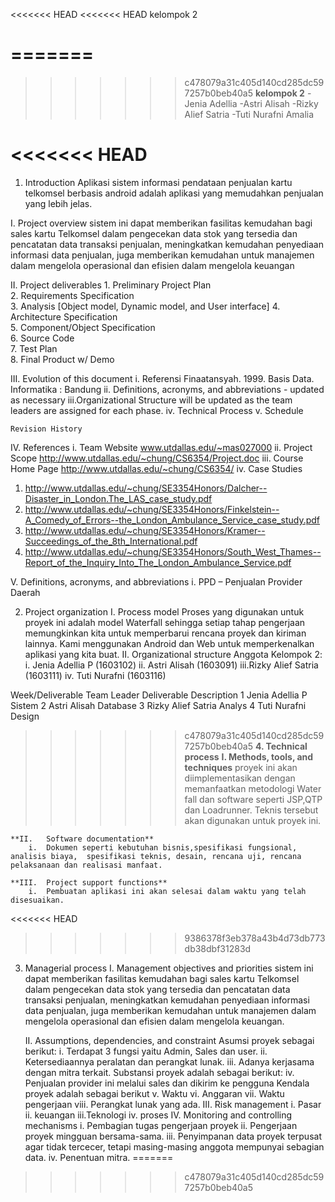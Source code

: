 <<<<<<< HEAD
<<<<<<< HEAD
kelompok 2

=======
=======
>>>>>>> c478079a31c405d140cd285dc597257b0beb40a5
**kelompok 2**
-Jenia Adellia
-Astri Alisah
-Rizky Alief Satria
-Tuti Nurafni Amalia

<<<<<<< HEAD
=======
1.	Introduction
Aplikasi sistem informasi pendataan penjualan kartu telkomsel berbasis android adalah aplikasi yang memudahkan penjualan yang lebih jelas.

I.	Project overview
sistem ini dapat memberikan fasilitas kemudahan bagi sales kartu Telkomsel dalam pengecekan data stok yang tersedia dan pencatatan data transaksi penjualan, meningkatkan kemudahan
penyediaan informasi data penjualan, juga memberikan kemudahan untuk
manajemen dalam mengelola operasional dan efisien dalam mengelola keuangan

II.	Project deliverables
	1. Preliminary Project Plan						
	2. Requirements Specification						
	3. Analysis [Object model, Dynamic model, and User interface]
	4. Architecture Specification						
	5. Component/Object Specification					
	6. Source Code						   
	7. Test Plan 						   
	8. Final Product w/ Demo

III.	Evolution of this document
i.	Referensi
			Finaatansyah. 1999. Basis Data. Informatika : Bandung
		ii.	Definitions, acronyms, and abbreviations - updated as necessary
		iii.Organizational Structure will be updated as the team leaders are 	assigned for each phase.
		iv.	Technical Process
		v. Schedule

	Revision History

IV.	References
i.	Team Website	www.utdallas.edu/~mas027000
ii.	Project Scope 	http://www.utdallas.edu/~chung/CS6354/Project.doc
iii.	Course Home Page http://www.utdallas.edu/~chung/CS6354/
iv.	Case Studies
1.	http://www.utdallas.edu/~chung/SE3354Honors/Dalcher--Disaster_in_London.The_LAS_case_study.pdf
2.	http://www.utdallas.edu/~chung/SE3354Honors/Finkelstein--A_Comedy_of_Errors--the_London_Ambulance_Service_case_study.pdf
3.	http://www.utdallas.edu/~chung/SE3354Honors/Kramer--Succeedings_of_the_8th_International.pdf
4.	http://www.utdallas.edu/~chung/SE3354Honors/South_West_Thames--Report_of_the_Inquiry_Into_The_London_Ambulance_Service.pdf

V.	Definitions, acronyms, and abbreviations
i.	PPD – Penjualan Provider Daerah
  

2.	Project organization
I.	Process model
Proses yang digunakan untuk proyek ini adalah model Waterfall sehingga setiap tahap pengerjaan memungkinkan kita untuk memperbarui rencana proyek dan kiriman lainnya.
Kami menggunakan Android dan Web untuk memperkenalkan aplikasi yang kita buat.
II.	Organizational structure
Anggota Kelompok 2: 
i.	Jenia Adellia P (1603102)
ii.	Astri Alisah  (1603091)
iii.Rizky Alief Satria (1603111)
iv.	Tuti Nurafni (1603116)

Week/Deliverable	Team Leader		Deliverable Description
1					Jenia Adellia P			Sistem
2					Astri Alisah  			Database
3					Rizky Alief Satria		Analys
4					Tuti Nurafni			Design

>>>>>>> c478079a31c405d140cd285dc597257b0beb40a5
**4.	Technical process**
	**I.	Methods, tools, and techniques**
	proyek ini akan diimplementasikan dengan memanfaatkan  metodologi Water fall dan software seperti JSP,QTP dan Loadrunner. Teknis tersebut akan digunakan untuk proyek ini.

	**II.	Software documentation**
		i.	Dokumen seperti kebutuhan bisnis,spesifikasi fungsional, analisis biaya,  spesifikasi teknis, desain, rencana uji, rencana pelaksanaan dan realisasi manfaat.  

	**III.	Project support functions** 
		i.	Pembuatan aplikasi ini akan selesai dalam waktu yang telah disesuaikan.
<<<<<<< HEAD
>>>>>>> 9386378f3eb378a43b4d73db773db38dbf31283d
3.	Managerial process
	I.	Management objectives and priorities
		sistem ini dapat memberikan fasilitas kemudahan bagi sales kartu Telkomsel dalam pengecekan data stok yang tersedia dan pencatatan data transaksi penjualan, meningkatkan kemudahan
		penyediaan informasi data penjualan, juga memberikan kemudahan untuk manajemen dalam mengelola operasional dan efisien dalam mengelola keuangan.

	II.	Assumptions, dependencies, and constraint
		Asumsi proyek sebagai berikut: 
		i.	Terdapat 3 fungsi yaitu Admin, Sales dan user.
		ii.	Ketersediaannya peralatan dan perangkat lunak.
		iii. Adanya kerjasama dengan mitra terkait.
		Substansi proyek adalah sebagai berikut:
		iv.	Penjualan provider ini melalui sales dan dikirim ke pengguna 
		Kendala proyek adalah sebagai berikut
		v.	Waktu
		vi.	Anggaran
		vii. Waktu pengerjaan
		viii. Perangkat lunak yang ada.
	III.	Risk management
		i.	Pasar
		ii.	keuangan
		iii.Teknologi
		iv.	proses
	IV.	Monitoring and controlling mechanisms 
		i.	Pembagian tugas pengerjaan proyek
		ii.	Pengerjaan proyek mingguan bersama-sama. 
		iii. Penyimpanan data proyek terpusat agar tidak tercecer, tetapi masing-masing anggota mempunyai sebagian data.
		iv.	Penentuan mitra.
=======
>>>>>>> c478079a31c405d140cd285dc597257b0beb40a5
